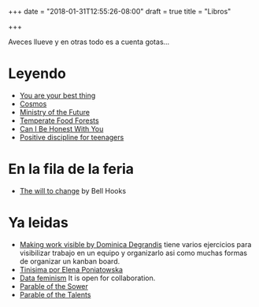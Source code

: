 +++
date = "2018-01-31T12:55:26-08:00"
draft = true
title = "Libros"

+++

Aveces llueve y en otras todo es a cuenta gotas...

# Leyendo

- [You are your best thing](https://brenebrown.com/you-are-your-best-thing/)
- [Cosmos](https://es.wikipedia.org/wiki/Cosmos:_A_Spacetime_Odyssey)
- [Ministry of the Future](https://www.hachettebookgroup.com/titles/kim-stanley-robinson/the-ministry-for-the-future/9780316300162/)
- [Temperate Food Forests](https://www.goodreads.com/book/show/49088597-temperate-food-forests-for-beginners)
- [Can I Be Honest With You](https://www.goodreads.com/book/show/57617418-can-i-be-honest-with-you)
- [Positive discipline for teenagers](https://www.goodreads.com/book/show/188500.Positive_Discipline_for_Teenagers)

# En la fila de la feria

- [The will to change](https://www.goodreads.com/book/show/17601.The_Will_to_Change) by Bell Hooks

# Ya leidas

- [Making work visible by Dominica Degrandis](http://ddegrandis.com/book/) tiene varios ejercicios para visibilizar trabajo en un equipo y organizarlo asi como muchas formas de organizar un kanban board.
- [Tinisima por Elena Poniatowska](https://www.goodreads.com/book/show/59201.Tinisima)
- [Data feminism](https://bookbook.pubpub.org/pub/zrlj0jqb) It is open for collaboration.                                             
- [Parable of the Sower](https://en.wikipedia.org/wiki/Octavia_E._Butler)
- [Parable of the Talents](https://en.wikipedia.org/wiki/Octavia_E._Butler)
